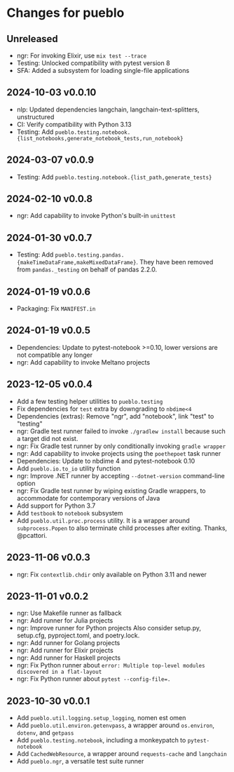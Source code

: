 # Changes for pueblo

## Unreleased
- ngr: For invoking Elixir, use `mix test --trace`
- Testing: Unlocked compatibility with pytest version 8
- SFA: Added a subsystem for loading single-file applications

## 2024-10-03 v0.0.10
- nlp: Updated dependencies langchain, langchain-text-splitters, unstructured
- CI: Verify compatibility with Python 3.13
- Testing: Add `pueblo.testing.notebook.{list_notebooks,generate_notebook_tests,run_notebook}`

## 2024-03-07 v0.0.9
- Testing: Add `pueblo.testing.notebook.{list_path,generate_tests}`

## 2024-02-10 v0.0.8
- ngr: Add capability to invoke Python's built-in `unittest`

## 2024-01-30 v0.0.7
- Testing: Add `pueblo.testing.pandas.{makeTimeDataFrame,makeMixedDataFrame}`.
  They have been removed from `pandas._testing` on behalf of pandas 2.2.0.

## 2024-01-19 v0.0.6
- Packaging: Fix `MANIFEST.in`

## 2024-01-19 v0.0.5
- Dependencies: Update to pytest-notebook >=0.10,
  lower versions are not compatible any longer
- ngr: Add capability to invoke Meltano projects

## 2023-12-05 v0.0.4
- Add a few testing helper utilities to `pueblo.testing`
- Fix dependencies for `test` extra by downgrading to `nbdime<4`
- Dependencies (extras): Remove "ngr", add "notebook", link "test" to "testing"
- ngr: Gradle test runner failed to invoke `./gradlew install` because such a
  target did not exist.
- ngr: Fix Gradle test runner by only conditionally invoking `gradle wrapper`
- ngr: Add capability to invoke projects using the `poethepoet` task runner
- Dependencies: Update to nbdime 4 and pytest-notebook 0.10
- Add `pueblo.io.to_io` utility function
- ngr: Improve .NET runner by accepting `--dotnet-version` command-line option
- ngr: Fix Gradle test runner by wiping existing Gradle wrappers, to accommodate
  for contemporary versions of Java
- Add support for Python 3.7
- Add `testbook` to `notebook` subsystem
- Add `pueblo.util.proc.process` utility. It is a wrapper around
  `subprocess.Popen` to also terminate child processes after exiting.
  Thanks, @pcattori.
 
## 2023-11-06 v0.0.3
- ngr: Fix `contextlib.chdir` only available on Python 3.11 and newer

## 2023-11-01 v0.0.2
- ngr: Use Makefile runner as fallback
- ngr: Add runner for Julia projects
- ngr: Improve runner for Python projects
  Also consider setup.py, setup.cfg, pyproject.toml, and poetry.lock.
- ngr: Add runner for Golang projects
- ngr: Add runner for Elixir projects
- ngr: Add runner for Haskell projects
- ngr: Fix Python runner about `error: Multiple top-level modules discovered in
  a flat-layout`
- ngr: Fix Python runner about `pytest --config-file=.`

## 2023-10-30 v0.0.1
- Add `pueblo.util.logging.setup_logging`, nomen est omen
- Add `pueblo.util.environ.getenvpass`, a wrapper around `os.environ`,
  `dotenv`, and `getpass`
- Add `pueblo.testing.notebook`, including a monkeypatch to `pytest-notebook`
- Add `CachedWebResource`, a wrapper around `requests-cache` and `langchain`
- Add `pueblo.ngr`, a versatile test suite runner

